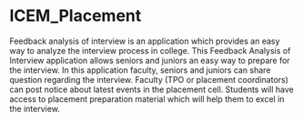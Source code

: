 # ICEM_Placement
Feedback analysis of interview is an application which provides an easy way to analyze the interview process in college.
This Feedback Analysis of Interview application allows seniors and juniors an easy way to prepare for the interview. 
In this application faculty, seniors and juniors can share question regarding the interview.
Faculty (TPO or placement coordinators) can post notice about latest events in the placement cell.
Students will have access to placement preparation material which will help them to excel in the interview.
